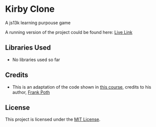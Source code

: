 # Kirby Clone

A js13k learning purpouse game

A running version of the project could be found here: [Live Link](https://rabbit-trap-jsm.web.app/)

## Libraries Used

- No libraries used so far

## Credits

- This is an adaptation of the code shown in [this course](https://youtu.be/w-OKdSHRlfA), credits to his author, [Frank Poth](https://github.com/frankarendpoth)

## License

This project is licensed under the [MIT License](https://opensource.org/licenses/MIT).
